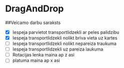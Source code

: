 # DragAndDrop
##Veicamo darbu saraksts
- [x] Iespeja parvietot transportlidzekli ar peles palidzibu
- [x] Iespeja transportlidzekli nolikt briva vieta uz kartes
- [ ] Iespeja transportlidzekli nolikt nepareiza traukuma
- [ ] Iespeja transportlidzekli uz pareiza laukuma
- [ ] Rotacijas lenka maina ap z asi
- [ ] platuma maina ap x asi
